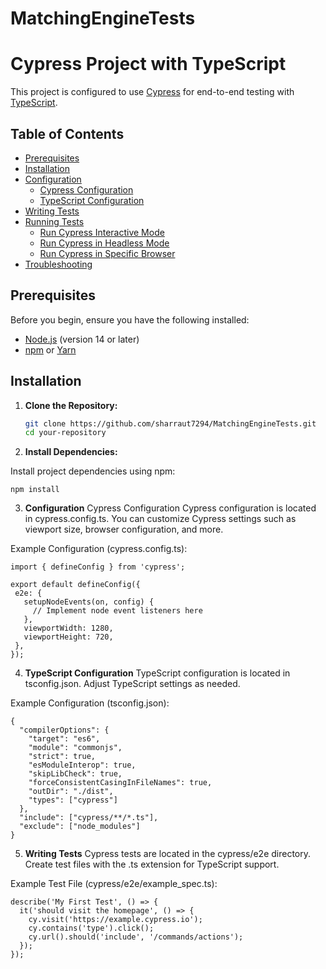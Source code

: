 # MatchingEngineTests
 
# Cypress Project with TypeScript

This project is configured to use [Cypress](https://www.cypress.io/) for end-to-end testing with [TypeScript](https://www.typescriptlang.org/). 

## Table of Contents

- [Prerequisites](#prerequisites)
- [Installation](#installation)
- [Configuration](#configuration)
  - [Cypress Configuration](#cypress-configuration)
  - [TypeScript Configuration](#typescript-configuration)
- [Writing Tests](#writing-tests)
- [Running Tests](#running-tests)
  - [Run Cypress Interactive Mode](#run-cypress-interactive-mode)
  - [Run Cypress in Headless Mode](#run-cypress-in-headless-mode)
  - [Run Cypress in Specific Browser](#run-cypress-in-specific-browser)
- [Troubleshooting](#troubleshooting)

## Prerequisites

Before you begin, ensure you have the following installed:

- [Node.js](https://nodejs.org/) (version 14 or later)
- [npm](https://www.npmjs.com/) or [Yarn](https://yarnpkg.com/)

## Installation

1. **Clone the Repository:**

   ```bash
   git clone https://github.com/sharraut7294/MatchingEngineTests.git
   cd your-repository

2. **Install Dependencies:**

 Install project dependencies using npm:
 ``` 
 npm install
 ```
3. **Configuration**
Cypress Configuration
Cypress configuration is located in cypress.config.ts. You can customize Cypress settings such as viewport size, browser configuration, and more.

Example Configuration (cypress.config.ts):
 ``` 
 import { defineConfig } from 'cypress';

export default defineConfig({
  e2e: {
    setupNodeEvents(on, config) {
      // Implement node event listeners here
    },
    viewportWidth: 1280,
    viewportHeight: 720,
  },
});

 ```
4. **TypeScript Configuration**
TypeScript configuration is located in tsconfig.json. Adjust TypeScript settings as needed.

Example Configuration (tsconfig.json):
``` 
{
  "compilerOptions": {
    "target": "es6",
    "module": "commonjs",
    "strict": true,
    "esModuleInterop": true,
    "skipLibCheck": true,
    "forceConsistentCasingInFileNames": true,
    "outDir": "./dist",
    "types": ["cypress"]
  },
  "include": ["cypress/**/*.ts"],
  "exclude": ["node_modules"]
}

 ```
5. **Writing Tests**
Cypress tests are located in the cypress/e2e directory. Create test files with the .ts extension for TypeScript support.

Example Test File (cypress/e2e/example_spec.ts):
``` 
describe('My First Test', () => {
  it('should visit the homepage', () => {
    cy.visit('https://example.cypress.io');
    cy.contains('type').click();
    cy.url().should('include', '/commands/actions');
  });
});


 ```
